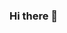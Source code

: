 ### Hi there 👋

<!--
**jake-shasteen/jake-shasteen** is a ✨ _special_ ✨ repository because its `README.md` (this file) appears on your GitHub profile.

Here are some ideas to get you started:

- 🔭 I’m currently working on ...
- 🌱 I’m currently learning ...
- 👯 I’m looking to collaborate on ...
- 🤔 I’m looking for help with ...
- 💬 Ask me about ...
- 📫 How to reach me: ...
- 😄 Pronouns: ...
- ⚡ Fun fact: ...
-->


<!-- ![Jake's github stats](https://github-readme-stats.vercel.app/api?username=jake-shasteen&show_icons=true&title_color=fff&icon_color=79ff97&text_color=9f9f9f&bg_color=151515) -->
